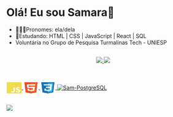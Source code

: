 <h1>Olá! Eu sou Samara👋</h1>

- 👩🏽‍💻Pronomes: ela/dela
- 🌱Estudando: HTML | CSS | JavaScript | React | SQL
- Voluntária no Grupo de Pesquisa Turmalinas Tech - UNIESP

##

<div align="center">
  <a href="https://github.com/samaracsilva">
  <img height="180em" src="https://github-readme-stats.vercel.app/api?username=samaracsilva&show_icons=true&theme=dracula&include_all_commits=true&count_private=true"/>
  <img height="180em" src="https://github-readme-stats.vercel.app/api/top-langs/?username=samaracsilva&layout=compact&langs_count=7&theme=dracula"/>
</div>

##

<div style="display: inline_block"><br>
  <img align="center" alt="Sam-Js" height="30" width="40" src="https://raw.githubusercontent.com/devicons/devicon/master/icons/javascript/javascript-plain.svg">
  <img align="center" alt="Sam-HTML" height="30" width="40" src="https://raw.githubusercontent.com/devicons/devicon/master/icons/html5/html5-original.svg">
  <img align="center" alt="Sam-CSS" height="30" width="40" src="https://raw.githubusercontent.com/devicons/devicon/master/icons/css3/css3-original.svg">
  <img  align="center" alt="Sam-PostgreSQL" height="30" width="40"src="https://cdn.jsdelivr.net/gh/devicons/devicon/icons/postgresql/postgresql-original.svg" />
</div>

##

 <a href="https://www.linkedin.com/in/samarac-silva/" target="_blank"><img src="https://img.shields.io/badge/-LinkedIn-%230077B5?style=for-the-badge&logo=linkedin&logoColor=white" target="_blank"></a> 
